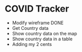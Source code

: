 # COVID Tracker

- Modify wireframe DONE
- Get Country data
- Show country data on the map
- Show country data in a table 
- Adding my 2 cents